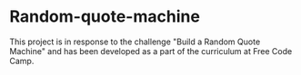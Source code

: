 # Random-quote-machine
This project is in response to the challenge "Build a Random Quote Machine" and has been developed as a part of the curriculum at Free Code Camp.
